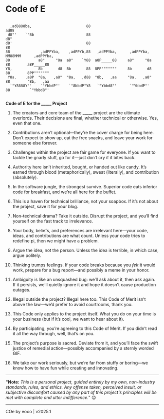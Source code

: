 # Code of E
```
                                                                                            
  ,ad8888ba,                         88                                ad88                 
 d8"'    `"8b                        88                               d8"                   
d8'                                  88                               88                    
88              ,adPPYba,    ,adPPYb,88   ,adPPYba,      ,adPPYba,  MM88MMM      ,adPPYba,  
88             a8"     "8a  a8"    `Y88  a8P_____88     a8"     "8a   88        a8P_____88  
Y8,            8b       d8  8b       88  8PP"""""""     8b       d8   88        8PP"""""""  
 Y8a.    .a8P  "8a,   ,a8"  "8a,   ,d88  "8b,   ,aa     "8a,   ,a8"   88        "8b,   ,aa  
  `"Y8888Y"'    `"YbbdP"'    `"8bbdP"Y8   `"Ybbd8"'      `"YbbdP"'    88         `"Ybbd8"'  
                                                                                                                                                                                                                          
  ````

**Code of E for the _____ Project**  

1. The creators and core team of the _____ project are the ultimate overlords. Their decisions are final, whether technical or otherwise. Yes, even that one.  

2. Contributions aren’t optional—they’re the cover charge for being here. Don’t expect to show up, eat the free snacks, and leave your work for someone else forever.  

3. Challenges within the project are fair game for everyone. If you want to tackle the gnarly stuff, go for it—just don’t cry if it bites back.  

4. Authority here isn’t inherited, bought, or handed out like candy. It’s earned through blood (metaphorically), sweat (literally), and contribution (absolutely).  

5. In the software jungle, the strongest survive. Superior code eats inferior code for breakfast, and we’re all here for the buffet.  

6. This is a haven for technical brilliance, not your soapbox. If it’s not about the project, save it for your blog.  

7. Non-technical drama? Take it outside. Disrupt the project, and you’ll find yourself on the fast track to irrelevance.  

8. Your body, beliefs, and preferences are irrelevant here—your code, ideas, and contributions are what count. Unless your code tries to redefine pi, then we might have a problem.  

9. Argue the idea, not the person. Unless the idea is terrible, in which case, argue politely.  

10. Thinking trumps feelings. If your code breaks because you *felt* it would work, prepare for a bug report—and possibly a meme in your honor.  

11. Ambiguity is like an unsquashed bug: we’ll ask about it, then ask again. If it persists, we’ll quietly ignore it and hope it doesn’t cause production outages.  

12. Illegal outside the project? Illegal here too. This Code of Merit isn’t above the law—we’d prefer to avoid courtrooms, thank you.  

13. This Code only applies to the project itself. What you do on your time is your business (but if it’s cool, we want to hear about it).  

14. By participating, you’re agreeing to this Code of Merit. If you didn’t read it all the way through, well, that’s on you.  

15. The project’s purpose is sacred. Deviate from it, and you’ll face the swift justice of remedial action—possibly accompanied by a sternly worded GIF.

16.  We take our work seriously, but we’re far from stuffy or boring—we know how to have fun while creating and innovating.

---

**"Note:** _This is a personal project, guided entirely by my own, non-industry standards, rules, and ethics. Any offense taken, perceived insult, or subjective discomfort caused by any part of this project's principles will be met with complete and utter indifference._" 😊

---
COe by eooo | v2025.1
